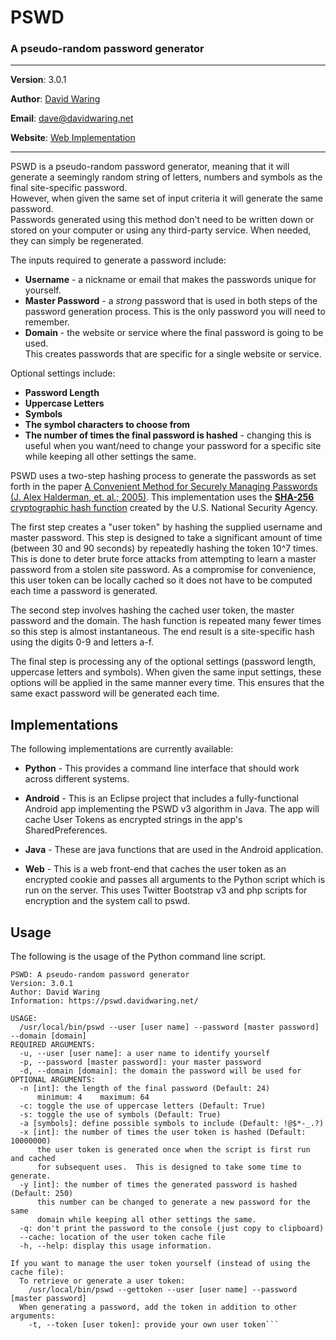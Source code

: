 # PSWD
### A pseudo-random password generator
---
**Version**: 3.0.1

**Author**: [David Waring](http://www.davidwaring.net/)

**Email**: [dave@davidwaring.net](mailto:dave@davidwaring.net)

**Website**: [Web Implementation](https://pswd.davidwaring.net/)

---

PSWD is a pseudo-random password generator, meaning that it will generate a seemingly
random string of letters, numbers and symbols as the final site-specific password.  
However, when given the same set of input criteria it will generate the same password.  
Passwords generated using this method don't need to be written down or stored on your
computer or using any third-party service.  When needed, they can simply be regenerated.

The inputs required to generate a password include:

* **Username** - a nickname or email that makes the passwords unique for yourself.
* **Master Password** - a *strong* password that is used in both steps of the password
generation process.  This is the only password you will need to remember.
* **Domain** - the website or service where the final password is going to be used.  
This creates passwords that are specific for a single website or service.

Optional settings include:

* **Password Length**
* **Uppercase Letters**
* **Symbols**
* **The symbol characters to choose from**
* **The number of times the final password is hashed** - changing this is useful when
you want/need to change your password for a specific site while keeping all other
settings the same.

PSWD uses a two-step hashing process to generate the passwords as set forth in the
paper [A Convenient Method for Securely Managing Passwords (J. Alex Halderman, et.
al.; 2005)](https://jhalderm.com/pub/papers/password-www05.pdf).  This implementation
uses the **[SHA-256](http://en.wikipedia.org/wiki/SHA-2)** [cryptographic hash function](http://en.wikipedia.org/wiki/Cryptographic_hash_function)
created by the U.S. National Security Agency.

The first step creates a "user token" by hashing the supplied username
and master password.  This step is designed to take a significant
amount of time (between 30 and 90 seconds) by repeatedly hashing
the token 10^7 times.  This is done to deter brute force attacks from
attempting to learn a master password from a stolen site password.  As
a compromise for convenience, this user token can be locally cached
so it does not have to be computed each time a password is generated.

The second step involves hashing the cached user token, the master
password and the domain.  The hash function is repeated many fewer
times so this step is almost instantaneous.  The end result is
a site-specific hash using the digits 0-9 and letters a-f.

The final step is processing any of the optional settings (password
length, uppercase letters and symbols).  When given the same input
settings, these options will be applied in the same manner every time.
This ensures that the same exact password will be generated each
time.

## Implementations

The following implementations are currently available:

* **Python** - This provides a command line interface that should
work across different systems.

* **Android** - This is an Eclipse project that includes a fully-functional
Android app implementing the PSWD v3 algorithm in Java.  The app will
cache User Tokens as encrypted strings in the app's SharedPreferences.

* **Java** - These are java functions that are used in the Android
application.

* **Web** - This is a web front-end that caches the user token
as an encrypted cookie and passes all arguments to the Python
script which is run on the server.  This uses Twitter Bootstrap v3
and php scripts for encryption and the system call to pswd.


## Usage
The following is the usage of the Python command line script.
```
PSWD: A pseudo-random password generator
Version: 3.0.1
Author: David Waring
Information: https://pswd.davidwaring.net/

USAGE:
  /usr/local/bin/pswd --user [user name] --password [master password] --domain [domain]
REQUIRED ARGUMENTS:
  -u, --user [user name]: a user name to identify yourself
  -p, --password [master password]: your master password
  -d, --domain [domain]: the domain the password will be used for
OPTIONAL ARGUMENTS:
  -n [int]: the length of the final password (Default: 24)
      minimum: 4    maximum: 64
  -c: toggle the use of uppercase letters (Default: True)
  -s: toggle the use of symbols (Default: True)
  -a [symbols]: define possible symbols to include (Default: !@$*-_.?)
  -x [int]: the number of times the user token is hashed (Default: 10000000)
      the user token is generated once when the script is first run and cached
      for subsequent uses.  This is designed to take some time to generate.
  -y [int]: the number of times the generated password is hashed (Default: 250)
      this number can be changed to generate a new password for the same
      domain while keeping all other settings the same.
  -q: don't print the password to the console (just copy to clipboard)
  --cache: location of the user token cache file
  -h, --help: display this usage information.

If you want to manage the user token yourself (instead of using the cache file):
  To retrieve or generate a user token:
    /usr/local/bin/pswd --gettoken --user [user name] --password [master password]
  When generating a password, add the token in addition to other arguments:
    -t, --token [user token]: provide your own user token```
